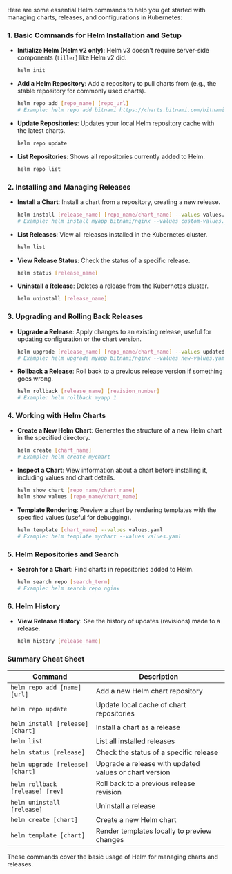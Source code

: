 Here are some essential Helm commands to help you get started with managing charts, releases, and configurations in Kubernetes:

### 1. **Basic Commands for Helm Installation and Setup**

- **Initialize Helm (Helm v2 only)**: Helm v3 doesn’t require server-side components (`tiller`) like Helm v2 did.
  ```bash
  helm init
  ```

- **Add a Helm Repository**: Add a repository to pull charts from (e.g., the stable repository for commonly used charts).
  ```bash
  helm repo add [repo_name] [repo_url]
  # Example: helm repo add bitnami https://charts.bitnami.com/bitnami
  ```

- **Update Repositories**: Updates your local Helm repository cache with the latest charts.
  ```bash
  helm repo update
  ```

- **List Repositories**: Shows all repositories currently added to Helm.
  ```bash
  helm repo list
  ```

### 2. **Installing and Managing Releases**

- **Install a Chart**: Install a chart from a repository, creating a new release.
  ```bash
  helm install [release_name] [repo_name/chart_name] --values values.yaml
  # Example: helm install myapp bitnami/nginx --values custom-values.yaml
  ```

- **List Releases**: View all releases installed in the Kubernetes cluster.
  ```bash
  helm list
  ```

- **View Release Status**: Check the status of a specific release.
  ```bash
  helm status [release_name]
  ```

- **Uninstall a Release**: Deletes a release from the Kubernetes cluster.
  ```bash
  helm uninstall [release_name]
  ```

### 3. **Upgrading and Rolling Back Releases**

- **Upgrade a Release**: Apply changes to an existing release, useful for updating configuration or the chart version.
  ```bash
  helm upgrade [release_name] [repo_name/chart_name] --values updated-values.yaml
  # Example: helm upgrade myapp bitnami/nginx --values new-values.yaml
  ```

- **Rollback a Release**: Roll back to a previous release version if something goes wrong.
  ```bash
  helm rollback [release_name] [revision_number]
  # Example: helm rollback myapp 1
  ```

### 4. **Working with Helm Charts**

- **Create a New Helm Chart**: Generates the structure of a new Helm chart in the specified directory.
  ```bash
  helm create [chart_name]
  # Example: helm create mychart
  ```

- **Inspect a Chart**: View information about a chart before installing it, including values and chart details.
  ```bash
  helm show chart [repo_name/chart_name]
  helm show values [repo_name/chart_name]
  ```

- **Template Rendering**: Preview a chart by rendering templates with the specified values (useful for debugging).
  ```bash
  helm template [chart_name] --values values.yaml
  # Example: helm template mychart --values values.yaml
  ```

### 5. **Helm Repositories and Search**

- **Search for a Chart**: Find charts in repositories added to Helm.
  ```bash
  helm search repo [search_term]
  # Example: helm search repo nginx
  ```

### 6. **Helm History**

- **View Release History**: See the history of updates (revisions) made to a release.
  ```bash
  helm history [release_name]
  ```

### Summary Cheat Sheet

| Command                            | Description                                              |
|------------------------------------|----------------------------------------------------------|
| `helm repo add [name] [url]`       | Add a new Helm chart repository                          |
| `helm repo update`                 | Update local cache of chart repositories                 |
| `helm install [release] [chart]`   | Install a chart as a release                            |
| `helm list`                        | List all installed releases                             |
| `helm status [release]`            | Check the status of a specific release                  |
| `helm upgrade [release] [chart]`   | Upgrade a release with updated values or chart version  |
| `helm rollback [release] [rev]`    | Roll back to a previous release revision                |
| `helm uninstall [release]`         | Uninstall a release                                     |
| `helm create [chart]`              | Create a new Helm chart                                 |
| `helm template [chart]`            | Render templates locally to preview changes             |

These commands cover the basic usage of Helm for managing charts and releases.